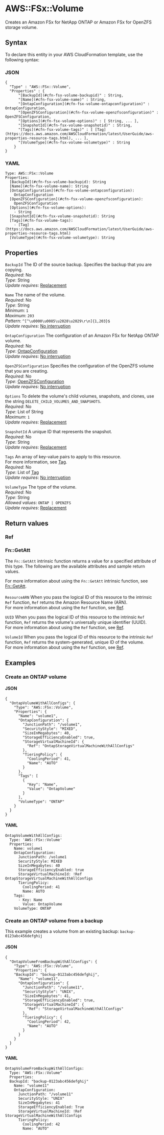 # AWS::FSx::Volume<a name="aws-resource-fsx-volume"></a>

Creates an Amazon FSx for NetApp ONTAP or Amazon FSx for OpenZFS storage volume\.

## Syntax<a name="aws-resource-fsx-volume-syntax"></a>

To declare this entity in your AWS CloudFormation template, use the following syntax:

### JSON<a name="aws-resource-fsx-volume-syntax.json"></a>

```
{
  "Type" : "AWS::FSx::Volume",
  "Properties" : {
      "[BackupId](#cfn-fsx-volume-backupid)" : String,
      "[Name](#cfn-fsx-volume-name)" : String,
      "[OntapConfiguration](#cfn-fsx-volume-ontapconfiguration)" : OntapConfiguration,
      "[OpenZFSConfiguration](#cfn-fsx-volume-openzfsconfiguration)" : OpenZFSConfiguration,
      "[Options](#cfn-fsx-volume-options)" : [ String, ... ],
      "[SnapshotId](#cfn-fsx-volume-snapshotid)" : String,
      "[Tags](#cfn-fsx-volume-tags)" : [ [Tag](https://docs.aws.amazon.com/AWSCloudFormation/latest/UserGuide/aws-properties-resource-tags.html), ... ],
      "[VolumeType](#cfn-fsx-volume-volumetype)" : String
    }
}
```

### YAML<a name="aws-resource-fsx-volume-syntax.yaml"></a>

```
Type: AWS::FSx::Volume
Properties: 
  [BackupId](#cfn-fsx-volume-backupid): String
  [Name](#cfn-fsx-volume-name): String
  [OntapConfiguration](#cfn-fsx-volume-ontapconfiguration): 
    OntapConfiguration
  [OpenZFSConfiguration](#cfn-fsx-volume-openzfsconfiguration): 
    OpenZFSConfiguration
  [Options](#cfn-fsx-volume-options): 
    - String
  [SnapshotId](#cfn-fsx-volume-snapshotid): String
  [Tags](#cfn-fsx-volume-tags): 
    - [Tag](https://docs.aws.amazon.com/AWSCloudFormation/latest/UserGuide/aws-properties-resource-tags.html)
  [VolumeType](#cfn-fsx-volume-volumetype): String
```

## Properties<a name="aws-resource-fsx-volume-properties"></a>

`BackupId`  <a name="cfn-fsx-volume-backupid"></a>
The ID of the source backup\. Specifies the backup that you are copying\.  
*Required*: No  
*Type*: String  
*Update requires*: [Replacement](https://docs.aws.amazon.com/AWSCloudFormation/latest/UserGuide/using-cfn-updating-stacks-update-behaviors.html#update-replacement)

`Name`  <a name="cfn-fsx-volume-name"></a>
The name of the volume\.  
*Required*: No  
*Type*: String  
*Minimum*: `1`  
*Maximum*: `203`  
*Pattern*: `^[^\u0000\u0085\u2028\u2029\r\n]{1,203}$`  
*Update requires*: [No interruption](https://docs.aws.amazon.com/AWSCloudFormation/latest/UserGuide/using-cfn-updating-stacks-update-behaviors.html#update-no-interrupt)

`OntapConfiguration`  <a name="cfn-fsx-volume-ontapconfiguration"></a>
The configuration of an Amazon FSx for NetApp ONTAP volume\.  
*Required*: No  
*Type*: [OntapConfiguration](aws-properties-fsx-volume-ontapconfiguration.md)  
*Update requires*: [No interruption](https://docs.aws.amazon.com/AWSCloudFormation/latest/UserGuide/using-cfn-updating-stacks-update-behaviors.html#update-no-interrupt)

`OpenZFSConfiguration`  <a name="cfn-fsx-volume-openzfsconfiguration"></a>
Specifies the configuration of the OpenZFS volume that you are creating\.  
*Required*: No  
*Type*: [OpenZFSConfiguration](aws-properties-fsx-volume-openzfsconfiguration.md)  
*Update requires*: [No interruption](https://docs.aws.amazon.com/AWSCloudFormation/latest/UserGuide/using-cfn-updating-stacks-update-behaviors.html#update-no-interrupt)

`Options`  <a name="cfn-fsx-volume-options"></a>
To delete the volume's child volumes, snapshots, and clones, use the string `DELETE_CHILD_VOLUMES_AND_SNAPSHOTS`\.  
*Required*: No  
*Type*: List of String  
*Maximum*: `1`  
*Update requires*: [Replacement](https://docs.aws.amazon.com/AWSCloudFormation/latest/UserGuide/using-cfn-updating-stacks-update-behaviors.html#update-replacement)

`SnapshotId`  <a name="cfn-fsx-volume-snapshotid"></a>
A unique ID that represents the snapshot\.  
*Required*: No  
*Type*: String  
*Update requires*: [Replacement](https://docs.aws.amazon.com/AWSCloudFormation/latest/UserGuide/using-cfn-updating-stacks-update-behaviors.html#update-replacement)

`Tags`  <a name="cfn-fsx-volume-tags"></a>
An array of key\-value pairs to apply to this resource\.  
For more information, see [Tag](https://docs.aws.amazon.com/AWSCloudFormation/latest/UserGuide/aws-properties-resource-tags.html)\.  
*Required*: No  
*Type*: List of [Tag](https://docs.aws.amazon.com/AWSCloudFormation/latest/UserGuide/aws-properties-resource-tags.html)  
*Update requires*: [No interruption](https://docs.aws.amazon.com/AWSCloudFormation/latest/UserGuide/using-cfn-updating-stacks-update-behaviors.html#update-no-interrupt)

`VolumeType`  <a name="cfn-fsx-volume-volumetype"></a>
The type of the volume\.  
*Required*: No  
*Type*: String  
*Allowed values*: `ONTAP | OPENZFS`  
*Update requires*: [Replacement](https://docs.aws.amazon.com/AWSCloudFormation/latest/UserGuide/using-cfn-updating-stacks-update-behaviors.html#update-replacement)

## Return values<a name="aws-resource-fsx-volume-return-values"></a>

### Ref<a name="aws-resource-fsx-volume-return-values-ref"></a>

### Fn::GetAtt<a name="aws-resource-fsx-volume-return-values-fn--getatt"></a>

The `Fn::GetAtt` intrinsic function returns a value for a specified attribute of this type\. The following are the available attributes and sample return values\.

For more information about using the `Fn::GetAtt` intrinsic function, see [Fn::GetAtt](https://docs.aws.amazon.com/AWSCloudFormation/latest/UserGuide/intrinsic-function-reference-getatt.html)\.

#### <a name="aws-resource-fsx-volume-return-values-fn--getatt-fn--getatt"></a>

`ResourceARN`  <a name="ResourceARN-fn::getatt"></a>
When you pass the logical ID of this resource to the intrinsic `Ref` function, `Ref` returns the Amazon Resource Name \(ARN\)\.  
For more information about using the `Ref` function, see [Ref](https://docs.aws.amazon.com/AWSCloudFormation/latest/UserGuide/intrinsic-function-reference-ref.html)\.

`UUID`  <a name="UUID-fn::getatt"></a>
When you pass the logical ID of this resource to the intrinsic `Ref` function, `Ref` returns the volume's universally unique identifier \(UUID\)\.  
For more information about using the `Ref` function, see [Ref](https://docs.aws.amazon.com/AWSCloudFormation/latest/UserGuide/intrinsic-function-reference-ref.html)\.

`VolumeId`  <a name="VolumeId-fn::getatt"></a>
When you pass the logical ID of this resource to the intrinsic `Ref` function, `Ref` returns the system\-generated, unique ID of the volume\.  
For more information about using the `Ref` function, see [Ref](https://docs.aws.amazon.com/AWSCloudFormation/latest/UserGuide/intrinsic-function-reference-ref.html)\.

## Examples<a name="aws-resource-fsx-volume--examples"></a>

### Create an ONTAP volume<a name="aws-resource-fsx-volume--examples--Create_an_ONTAP_volume"></a>

#### JSON<a name="aws-resource-fsx-volume--examples--Create_an_ONTAP_volume--json"></a>

```
{
  "OntapVolumeWithAllConfigs": {
    "Type": "AWS::FSx::Volume",
    "Properties": {
      "Name": "volume1",
      "OntapConfiguration": {
        "JunctionPath": "/volume1",
        "SecurityStyle": "MIXED",
        "SizeInMegabytes": 40,
        "StorageEfficiencyEnabled": true,
        "StorageVirtualMachineId": {
          "Ref": "OntapStorageVirtualMachineWithAllConfigs"
        },
        "TieringPolicy": {
          "CoolingPeriod": 41,
          "Name": "AUTO"
        }
      },
      "Tags": [
        {
          "Key": "Name",
          "Value": "OntapVolume"
        }
      ],
      "VolumeType": "ONTAP"
    }
  }
}
```

#### YAML<a name="aws-resource-fsx-volume--examples--Create_an_ONTAP_volume--yaml"></a>

```
OntapVolumeWithAllConfigs:
  Type: 'AWS::FSx::Volume'
  Properties:
    Name: volume1
    OntapConfiguration:
      JunctionPath: /volume1
      SecurityStyle: MIXED
      SizeInMegabytes: 40
      StorageEfficiencyEnabled: true
      StorageVirtualMachineId: !Ref OntapStorageVirtualMachineWithAllConfigs
      TieringPolicy:
        CoolingPeriod: 41
        Name: AUTO
    Tags:
      - Key: Name
        Value: OntapVolume
    VolumeType: ONTAP
```

### Create an ONTAP volume from a backup<a name="aws-resource-fsx-volume--examples--Create_an_ONTAP_volume_from_a_backup"></a>

This example creates a volume from an existing backup: `backup-0123abc456defghij`

#### JSON<a name="aws-resource-fsx-volume--examples--Create_an_ONTAP_volume_from_a_backup--json"></a>

```
{
  "OntapVolumeFromBackupWithAllConfigs": {
    "Type": "AWS::FSx::Volume",
    "Properties": {
    "BackupId": "backup-0123abc456defghij",
      "Name": "volume11",
      "OntapConfiguration": {
        "JunctionPath": "/volume11",
        "SecurityStyle": "UNIX",
        "SizeInMegabytes": 41,
        "StorageEfficiencyEnabled": true,
        "StorageVirtualMachineId": {
          "Ref": "StorageVirtualMachineWithAllConfigs"
        },
        "TieringPolicy": {
          "CoolingPeriod": 42,
          "Name": "AUTO"
        }
      }
    }
  }
}
```

#### YAML<a name="aws-resource-fsx-volume--examples--Create_an_ONTAP_volume_from_a_backup--yaml"></a>

```
OntapVolumeFromBackupWithAllConfigs:
  Type: "AWS::FSx::Volume"
  Properties:
  BackupId: "backup-0123abc456defghij"
    Name: "volume11"
    OntapConfiguration:
      JunctionPath: "/volume11"
      SecurityStyle: "UNIX"
      SizeInMegabytes: 41
      StorageEfficiencyEnabled: True
      StorageVirtualMachineId: !Ref StorageVirtualMachineWithAllConfigs
      TieringPolicy:
        CoolingPeriod: 42
        Name: "AUTO"
```